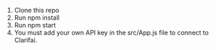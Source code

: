 1. Clone this repo
2. Run npm install
3. Run npm start
4. You must add your own API key in the src/App.js file to connect to Clarifai.